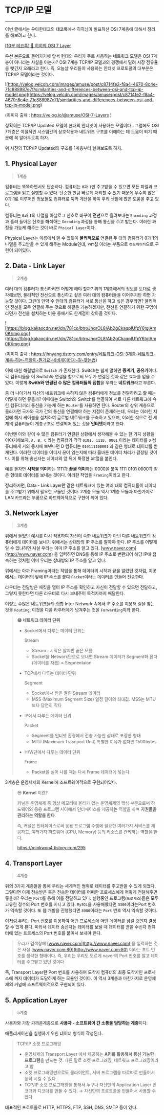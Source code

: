 # TCP/IP 모델

------

이번 글에서는 우아한테크의 테코톡에서 히히님이 발표하신 OSI 7계층에 대해서 정리를 해보려고 한다.

[[10분 테코톡\] 🔮 히히의 OSI 7 Layer](https://youtu.be/1pfTxp25MA8)

우선 본론으로 들어가기에 앞서 현대의 우리가 주로 사용하는 네트워크 모델은 OSI 7계층이 아니라는 사실을 아는가? OSI 7계층 TCP/IP 모델과의 경쟁에서 밀려 시장 점유율을 뺏긴지 오래라고 한다. 즉, 오늘날 우리들이 사용하는 인터넷 프로토콜의 대부분은 TCP/IP 모델이라는 것이다.

![https://velog.velcdn.com/images/amuse/post/c8714fe2-f8a4-4670-8c4e-71c888987e7f/similarities-and-differences-between-osi-and-tcp-ip-model.png](https://velog.velcdn.com/images/amuse/post/c8714fe2-f8a4-4670-8c4e-71c888987e7f/similarities-and-differences-between-osi-and-tcp-ip-model.png)

(이미지 출처 : https://velog.io/@amuse/OSI-7-Layers )

정확히는 TCP/IP Updated 모델이 현대의 인터넷이 사용하는 모델이다 . 그럼에도 OSI 7계층은 이질적인 시스템간의 상호작용과 네트워크 구조를 이해하는 데 도움이 되기 때문에 꼭 알아두도록 하자.

위 사진의 TCP/IP Updated의 구조를 1계층부터 살펴보도록 하자.

## 1. Physical Layer

> 1계층

컴퓨터는 똑똑하면서도 단순하다. 컴퓨터는 `0`과 `1`만 주고받을 수 있으면 모든 파일과 프로그램을 읽고 실행할 수 있다. 단순한 만큼 빠르게 처리할 수 있기 때문에 무수히 많은 0과 1로 이루어진 정보들도 컴퓨터로 뚝딱 계산을 하여 우리 생활에 많은 도움을 주고 있다.

컴퓨터는  `0`과 `1`의 나열을 아날로그 신호로 바꾸어 **전선**으로 흘려보내는 `Encoding` 과정과 흘러 들어온 신호를 해석하는 `Decoding` 과정을 통해 통신을 주고 받는다. 이러한 과정을 가능케 해주는 것이 바로 `Phsical Layer`이다.

Physical Layer는 이름에서 알 수 있듯이 **물리적으로** 연결된 두 대의 컴퓨터가 0과 1의 나열을 주고받을 수 있게 해주는 Module인데, `PHY`칩 이라는 부품으로 `하드웨어적`으로 구현이 되어있다.

## 2. Data - Link Layer

> 2계층

여러 대의 컴퓨터가 통신하려면 어떻게 해야 할까? 위의 1계층에서의 정보를 토대로 생각해보면, 물리적인 전선으로 통신하고 싶은 여러 대의 컴퓨터들을 이어주기만 하면 가능할 것이다. 그런데 만약 수 만대의 컴퓨터가 서로 통신을 하고 싶은 경우라면? 물리적인 전선을 모두 연결해 주는 것으로 해결은 가능하겠지만, 전선을 연결하기 위한 구멍이라던가 전선을 설치하는 비용 등에서도 한계점이 찾아올 것이다.

![https://blog.kakaocdn.net/dn/781co/btroJhqrOL8/Ab2gCkaqplUfpY6tglAm0K/img.png](https://blog.kakaocdn.net/dn/781co/btroJhqrOL8/Ab2gCkaqplUfpY6tglAm0K/img.png)

(이미지 출처 : https://jhnyang.tistory.com/entry/네트워크-OSI-3계층-네트워크-계층-하는-역할이-뭔가요-네비게이터가-길-찾는법)

이에 대한 해결법으로 `Switch` 가 존재한다. Switch는 쉽게 말하면 **중계기, 공유기**이다. 각 컴퓨터들을 이 Switch와 연결을 함으로써 모두가 연결된 것과 같은 효과를 얻을 수 있다. 이렇게 **Swith와 연결된 수 많은 컴퓨터들의 집합**을 우리는 **네트워크**라고 부른다.

좀 더 나아가서 자신의 네트워크에 속하지 않은 컴퓨터에게 정보를 전달하려고 할 때는 어떻게 하면 좋을까? 이때에는 Switch와 Switch를 연결하여 서로 다른 네트워크에 속한 컴퓨터끼리 통신을 가능케 하는 `Router`를 사용하면 된다. Router의 상위 계층으로 올라가면 국가와 국가 간의 통신을 연결해야 하는 지점이 존재하는데, 우리는 이러한 지점에 해저 케이블을 설치하여 글로벌 네트워크를 구축하고 있으며, 이러한 식으로 전 세계의 컴퓨터들이 계층구조로 연결되어 있는 것을 **인터넷**이라고 한다.

이번엔 이와 같이 수 많은 컴퓨터가 연결된 상황에서 생각해볼 수 있는 한 가지 상황을 이야기해보자.  `A, B, C` 라는 컴퓨터가 각각 `0101, 1110, 0001` 이라는 데이터를 `D` 컴퓨터에게  거의 동시에 보낸다면 D 컴퓨터는 `010111100001` 과 같은 형태로 데이터를 받게된다. 이러한 데이터를 어디서 끊어 읽는지에 따라 옳바른 데이터 처리가 결정될 것이다. 이를 위해 송신자는 데이터의 앞 뒤에 특정한 bit열을 붙인다.

예를 들자면 **시작을 의미**하는 1111과 **끝을 의미**하는 0000을 붙여 1111 0101 0000과 같은 형태로 데이터를 보내는 것이다. 이러한 작업을 `Framing`이라고 한다.

정리하자면, Data - Link Layer란 같은 네트워크에 있는 여러 대의 컴퓨터들이 데이터를 주고받기 위해서 필요한 모듈인 것이다. 2계층 모듈 역시 1계층 모듈과 마찬가지로 LAN 카드라는 부품으로 하드웨어적으로 구현이 되어 있다.

## 3. Network Layer

> 3계층

위에서 들었던 예시를 다시 적용하여 자신이 속한 네트워크가 아닌 다른 네트워크의 컴퓨터에게 데이터를 보내기 위해서는 상대방의 IP 주소를 알아야 한다. IP 주소를 어떻게 알 수 있냐하면 사실 우리는 이미 IP 주소를 알고 있다.  [www.naver.com](http://www.naver.com) 을 입력하면 DNS를 통해 IP 주소로 변환되어 해당 IP에 접속하는 것처럼 이미 우리는 상대방의 IP 주소를 알고 있다.

위에서는 아까 Framing이라는 작업을 통해 데이터의 시작과 끝을 알렸던 것처럼, 이곳에서는 데이터의 앞에 IP 주소를 붙여 `Packet`이라는 데이터를 만들어 전송한다.

라우터는 전달받은 패킷을 열어 IP 주소를 확인하고 자신이 전달할 수 있으면 전달하고, 그렇지 못한다면 다른 라우터로 다시 보내주어 목적지까지 배달한다.

이렇듯 수많은 네트워크들의 집합 Inter Network 속에서 IP 주소를 이용해 길을 찾는 것을 `Routing`, 이것을 다음 라우터에게 넘겨주는 것을 `Forwarding`이라 한다.

> **😁 네트워크 데이터 단위**
>
> - Socket에서 다루는 데이터 단위는 
>
>   Stream
>
>   - Stream : 시작은 알지만 끝은 모름
>   - Socket을 Network단으로 보내면 Stream 데이터가 Segment화 된다 (데이터를 자름) = Segmentaion
>
> - TCP에서 다루는 데이터 단위 
>
>   Segment
>
>   - Socket에서 받은 잘린 Stream 데이터
>   - MSS (Maximum Segment Size) 일정 길이의 최대값. MSS는 MTU보다 당연히 작다
>
> - IP에서 다루는 데이터 단위 
>
>   Packet
>
>   - Segment를 인터넷 환경에서 전송 가능한 상태로 포장한 형태
>   - MTU (Maximum Trasnport Unit) 특별한 이유가 없다면 1500bytes
>
> - H/W단에서 다루는 데이터 단위 
>
>   Frame
>
>   - Packet을 실어 나를 때는 다시 Frame 데이터에 넣는다

3계층은 운영체제의 Kernel에 소프트웨어적으로 구현되어있다.

> 😎 **Kernel** 이란?
>
> 커널은 운영체제 중 항상 메모리에 올라가 있는 운영체제의 핵심 부분으로써 하드웨어와 응용 프로그램 사이에서 인터페이스를 제공하는 역할을 하며 **자원들을 관리하는 역할을 한다**.
>
> 즉, 커널은 인터페이스로써 응용 프로그램 수행에 필요한 여러가지 서비스를 제공하고, 여러가지 하드웨어 (CPU, Memory) 등의 리소스를 관리하는 역할을 한다.
>
> https://minkwon4.tistory.com/295

## 4. Transport Layer

> 4계층

위의 3가지 계층들을 통해 우리는 세계적인 범위로 데이터를 주고받을 수 있게 되었다. 그렇다면 이제 전송받은 혹은 전송한 데이터를 어떠한 프로세스에게 어떻게 전달해주면 좋을까? 우리는 `Port`를 통해 이를 전달하고 있다. 실행중인 프로그램(`프로세스`)들은 모두 고유한 정수의 Port 번호를 지니고 있다. `MySQL`을 사용해봤다면 `3306`이라는Port 번호가 익숙할 것이다. 또 웹 개발을 진행했다면 `8080`이라는 `Port` 번호 역시 익숙할 것이다.

이처럼 우리는 Port 번호를 이용하여 어떤 프로세스에 어떤 데이터를 넘길 것인지 결정할 수 있게 된다. 따라서 데이터 송신자는 데이터를 보낼 때 데이터를 받을 수신자 컴퓨터에 있는 프로세스의 Port 번호를 붙여서 보내야 한다.

> 우리가 검색창에 [www.naver.com](http://www.naver.com) 을 입력하는 것은 사실 [www.naver.com:80](http://www.naver.com:80) 이라는 포트 번호를 생략한 형태이다. 즉, 우리는 우리도 모르게 naver의 Port 번호를 알고 데이터를 주고받고 있던 것이다

즉, Transport Layer란 Port 번호를 사용하여 도착지 컴퓨터의 최종 도착지인 프로세스에 까지 데이터가 도달하게 하는 모듈인 것이다. 이 역시 3계층과 마찬가지로 운영체제의 커널에 소프트웨어적으로 구현되어 있다.

## 5. Application Layer

> 5계층

사용자와 가장 가까운계층으로 **사용자 - 소프트웨어 간 소통을 담당하는 계층**이다.

애플리케이션을 실행하기 위한 데이터 형식이 작성된다.

> TCP/IP 소켓 프로그래밍
>
> - 운영체제의 Transport Layer 에서 제공하는 **API를 활용해서 통신 가능한 프로그램**을 만드는 것. 다른 말로 소켓 프로그래밍, 네트워크 프로그래밍이라고 함
> - 소켓 프로그래밍만으로도 클라이언트, 서버 프로그램을 따로따로 만들어서 동작 시킬 수 있다
> - TCP/IP 소켓 프로그래밍을 통해서 누구나 자신만의 Application Layer 인코더와 디코더를 만들 수 있다. → 자신만의 프로토콜을 만들어서 사용할 수 있다

대표적인 프로토콜로 HTTP, HTTPS, FTP, SSH, DNS, SMTP 등이 있다.